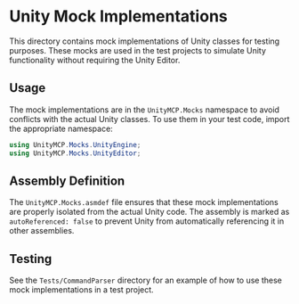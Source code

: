 # Unity Mock Implementations

This directory contains mock implementations of Unity classes for testing purposes. These mocks are used in the test projects to simulate Unity functionality without requiring the Unity Editor.

## Usage

The mock implementations are in the `UnityMCP.Mocks` namespace to avoid conflicts with the actual Unity classes. To use them in your test code, import the appropriate namespace:

```csharp
using UnityMCP.Mocks.UnityEngine;
using UnityMCP.Mocks.UnityEditor;
```

## Assembly Definition

The `UnityMCP.Mocks.asmdef` file ensures that these mock implementations are properly isolated from the actual Unity code. The assembly is marked as `autoReferenced: false` to prevent Unity from automatically referencing it in other assemblies.

## Testing

See the `Tests/CommandParser` directory for an example of how to use these mock implementations in a test project.
